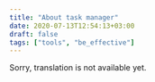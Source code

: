 ```yaml
---
title: "About task manager"
date: 2020-07-13T12:54:13+03:00
draft: false
tags: ["tools", "be_effective"]
---
```


​​Sorry, translation is not available yet.
